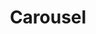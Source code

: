 ---
layout: pattern.njk
key: carousel-maps_fr
title: Carousel
parent: components-maps_fr
image: maps/overview/carousel.webp
keywords: Carousel
order: 10
availablelanguages: 
    - de
---